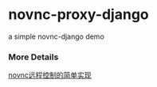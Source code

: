 # novnc-proxy-django
a simple novnc-django demo

### More Details
[novnc远程控制的简单实现](http://blog.missuor.com/blogs/1132/detail)
